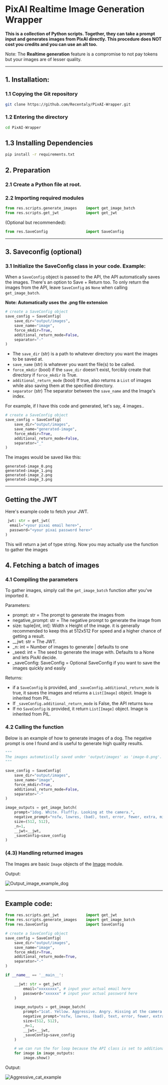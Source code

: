 # PixAI Realtime Image Generation Wrapper

**This is a collection of Python scripts. Together, they can take a prompt input and generates images from PixAI directly. This procedure does NOT cost you credits and you can use an alt too.**

Note: The **Realtime generation** feature is a compromise to not pay tokens but your images are of lesser quality.

---

## 1. Installation:

### 1.1 Copying the Git repository 
```bash
git clone https://github.com/Recentaly/PixAI-Wrapper.git
```

### 1.2 Entering the directory
```bash
cd PixAI-Wrapper
```

## 1.3 Installing Dependencies
```bash
pip install -r requirements.txt
```

## 2. Preparation

### 2.1 Create a Python file at root.

### 2.2 Importing required modules
```py
from res.scripts.generate_images    import get_image_batch
from res.scripts.get_jwt            import get_jwt
```

(Optional but recommended):
```py
from res.SaveConfig                 import SaveConfig
```

---

## 3. Saveconfig (optional)

### 3.1 Initialize the SaveConfig class in your code. Example:

When a `SaveConfig` object is passed to the API, the API automatically saves the images. There's an option to Save + Return too. To only return the images from the API, leave `SaveConfig` as `None` when calling `get_image_batch`. <br>

**Note: Automatically uses the .png file extension**

```py
# create a SaveConfig object
save_config = SaveConfig(
    save_dir="output/images",
    save_name="image",
    force_mkdir=True,
    additional_return_mode=False,
    separator="-"
)
```

- The `save_dir` (str) is a path to whatever directory you want the images to be saved at.
- `save_name` (str) is whatever you want the file(s) to be called.
- `force_mkdir` (bool) if the `save_dir` doesn't exist, forcibly create that directory if `force_mkdir` is True.
- `additional_return_mode` (bool) If true, also returns a `List` of images while also saving them at the specified directory.
- `separator` (str) The separator between the `save_name` and the Image's index.

For example, if I have this code and generated, let's say, 4 images..

```py
# create a SaveConfig object
save_config = SaveConfig(
    save_dir="output/images",
    save_name="generated-image",
    force_mkdir=True,
    additional_return_mode=False,
    separator="_"
)
```

The images would be saved like this:
```
generated-image_0.png
generated-image_1.png
generated-image_2.png
generated-image_3.png
```

---

## Getting the JWT

Here's example code to fetch your JWT.

```py
 jwt: str = get_jwt(
  email="<your pixai email here>",
  password="<your pixai password here>"
)
```

This will return a jwt of type string. Now you may actually use the function to gather the images

## 4. Fetching a batch of images

### 4.1 Compiling the parameters

To gather images, simply call the ``get_image_batch`` function after you've imported it.

Parameters:

- prompt: str = The prompt to generate the images from
- negative_prompt: str = The negative prompt to generate the image from
- size: tuple[int, int]: Width x Height of the image. it is generally recommended to keep this at 512x512 For speed and a higher chance of getting a result.
- __jwt: str = The JWT.
- _n: int = Number of images to generate | defaults to one
- _seed: int = The seed to generate the image with. Defaults to a None and lets PixAI decide.
- _saveConfig: SaveConfig = Optional SaveConfig if you want to save the images quickly and easily

Returns:

- if a `SaveConfig` is provided, and `_saveConfig.additional_return_mode` is true, it saves the images and returns a `List[Image]` object. Image is inherited from PIL.
- If `_saveConfig.additional_return_mode` is False, the API returns `None`
- If no `SaveConfig` is provided, it return `List[Image]` object. Image is inherited from PIL.

### 4.2 Calling the function

Below is an example of how to generate images of a dog. The negative prompt is one I found and is useful to generate high quality results.

```py
"""
The images automatically saved under 'output/images' as 'image-0.png'. The API didn't return anything because additional_return_mode is False.
"""

save_config = SaveConfig(
    save_dir="output/images",
    save_name="image",
    force_mkdir=True,
    additional_return_mode=False,
    separator="-"
)

image_outputs = get_image_batch(
    prompt="1dog. White. Fluffly. Looking at the camera.",
    negative_prompt="nsfw, lowres, (bad), text, error, fewer, extra, missing, worst quality, jpeg artifacts, low quality, watermark, unfinished, displeasing, oldest, early, chromatic aberration, signature, extra digits, artistic error, username, scan, abstract",
    size=(512, 512),
    _n=1,
    __jwt=__jwt,
    _saveConfig=save_config
)
```

### (4.3) Handling returned images

The Images are basic `Image` objects of the [Image](https://pillow.readthedocs.io/en/stable/reference/Image.html) module.

Output:

![Output_image_example_dog](https://i.imgur.com/msk40mQ.png)

---

## Example code:

```py
from res.scripts.get_jwt            import get_jwt
from res.scripts.generate_images    import get_image_batch
from res.SaveConfig                 import SaveConfig

# create a SaveConfig object
save_config = SaveConfig(
    save_dir="output/images",
    save_name="image",
    force_mkdir=True,
    additional_return_mode=True,
    separator="-"
)

if __name__ == '__main__':

    __jwt: str = get_jwt(
        email="xxxxxxxx", # input your actual email here
        password="xxxxxx" # input your actual password here
    )

    image_outputs = get_image_batch(
        prompt="1cat. Yellow. Aggressive. Angry. Hissing at the camera. Best quality. Masterpiece. Best anatomy. Open mouth.",
        negative_prompt="nsfw, lowres, (bad), text, error, fewer, extra, missing, worst quality, jpeg artifacts, low quality, watermark, unfinished, displeasing, oldest, early, chromatic aberration, signature, extra digits, artistic error, username, scan, abstract",
        size=(512, 512),
        _n=1,
        __jwt=__jwt,
        _saveConfig=save_config
    )

    # we can run the for loop because the API class is set to additionally return the images again 
    for image in image_outputs:
        image.show()
```

Output:

![Aggressive_cat_example](https://i.imgur.com/VOneDA2.png)
